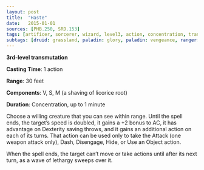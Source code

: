```yaml
---
layout: post
title:  "Haste"
date:   2015-01-01
sources: [PHB.250, SRD.153]
tags: [artificer, sorcerer, wizard, level3, action, concentration, transmutation]
subtags: [druid: grassland, paladin: glory, paladin: vengeance, ranger: horizon-walker]
---
```


**3rd-level transmutation**

**Casting Time**: 1 action

**Range**: 30 feet

**Components**: V, S, M (a shaving of licorice root)

**Duration**: Concentration, up to 1 minute

Choose a willing creature that you can see within range. Until the spell ends, the target’s speed is doubled, it gains a +2 bonus to AC, it has advantage on Dexterity saving throws, and it gains an additional action on each of its turns. That action can be used only to take the Attack (one weapon attack only), Dash, Disengage, Hide, or Use an Object action.

When the spell ends, the target can’t move or take actions until after its next turn, as a wave of lethargy sweeps over it.
